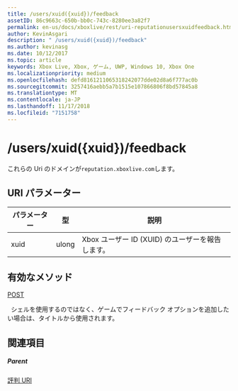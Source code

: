 ```yaml
---
title: /users/xuid({xuid})/feedback
assetID: 86c9663c-650b-bb0c-743c-8280ee3a82f7
permalink: en-us/docs/xboxlive/rest/uri-reputationusersxuidfeedback.html
author: KevinAsgari
description: " /users/xuid({xuid})/feedback"
ms.author: kevinasg
ms.date: 10/12/2017
ms.topic: article
keywords: Xbox Live, Xbox, ゲーム, UWP, Windows 10, Xbox One
ms.localizationpriority: medium
ms.openlocfilehash: defd8161211065318242077dde02d8a6f777ac0b
ms.sourcegitcommit: 3257416aebb5a7b1515e107866806f8bd57845a8
ms.translationtype: MT
ms.contentlocale: ja-JP
ms.lasthandoff: 11/17/2018
ms.locfileid: "7151758"
---
```

# <a name="usersxuidxuidfeedback"></a>/users/xuid({xuid})/feedback
 
これらの Uri のドメインが`reputation.xboxlive.com`します。
 
<a id="ID4EW"></a>

 
## <a name="uri-parameters"></a>URI パラメーター
 
| パラメーター| 型| 説明| 
| --- | --- | --- | 
| xuid| ulong| Xbox ユーザー ID (XUID) のユーザーを報告します。| 
  
<a id="ID4EZB"></a>

 
## <a name="valid-methods"></a>有効なメソッド

[POST](uri-reputationusersxuidfeedbackpost.md)

&nbsp;&nbsp;シェルを使用するのではなく、ゲームでフィードバック オプションを追加したい場合は、タイトルから使用されます。
 
<a id="ID4EDC"></a>

 
## <a name="see-also"></a>関連項目
 
<a id="ID4EFC"></a>

 
##### <a name="parent"></a>Parent 

[評判 URI](atoc-reference-reputation.md)

   